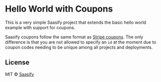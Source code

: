 # Hello World with Coupons

This is a very simple Saasify project that extends the basic hello world example with support for coupons.

Saasify coupons follow the same format as [Stripe coupons](https://stripe.com/docs/billing/subscriptions/discounts). The only difference is that you are not allowed to specify an `id` at the moment due to coupon codes needing to be unique among all projects and deployments.

## License

MIT © [Saasify](https://saasify.sh)
